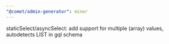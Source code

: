 ```yaml
---
"@comet/admin-generator": minor
---
```


staticSelect/asyncSelect: add support for multiple (array) values, autodetects LIST in gql schema
